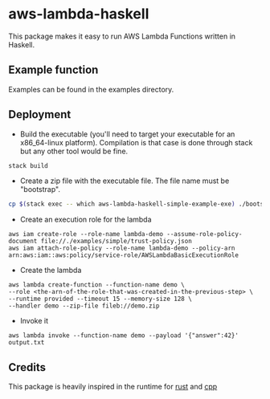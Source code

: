 # aws-lambda-haskell

This package makes it easy to run AWS Lambda Functions written in Haskell.

## Example function

Examples can be found in the examples directory.

## Deployment

- Build the executable (you'll need to target your executable for an x86_64-linux platform). Compilation is that case is done through stack but any other tool would be fine. 

```bash
stack build
```

- Create a zip file with the executable file. The file name must be "bootstrap".

```bash
cp $(stack exec -- which aws-lambda-haskell-simple-example-exe) ./bootstrap && zip demo.zip bootstrap && rm bootstrap
```

- Create an execution role for the lambda

```
aws iam create-role --role-name lambda-demo --assume-role-policy-document file://./examples/simple/trust-policy.json
aws iam attach-role-policy --role-name lambda-demo --policy-arn arn:aws:iam::aws:policy/service-role/AWSLambdaBasicExecutionRole
```

- Create the lambda

```
aws lambda create-function --function-name demo \
--role <the-arn-of-the-role-that-was-created-in-the-previous-step> \
--runtime provided --timeout 15 --memory-size 128 \
--handler demo --zip-file fileb://demo.zip
```

- Invoke it

```
aws lambda invoke --function-name demo --payload '{"answer":42}' output.txt
```

## Credits

This package is heavily inspired in the runtime for [rust](https://github.com/awslabs/aws-lambda-rust-runtime) and [cpp](https://github.com/awslabs/aws-lambda-cpp)
